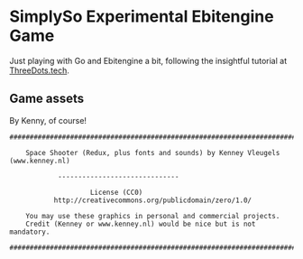 # SimplySo Experimental Ebitengine Game

Just playing with Go and Ebitengine a bit, following the insightful tutorial at [ThreeDots.tech](https://threedots.tech/post/making-games-in-go/).

## Game assets

By Kenny, of course!
```text
###############################################################################

	Space Shooter (Redux, plus fonts and sounds) by Kenney Vleugels (www.kenney.nl)

			------------------------------

			        License (CC0)
	       http://creativecommons.org/publicdomain/zero/1.0/

	You may use these graphics in personal and commercial projects.
	Credit (Kenney or www.kenney.nl) would be nice but is not mandatory.

###############################################################################
```

